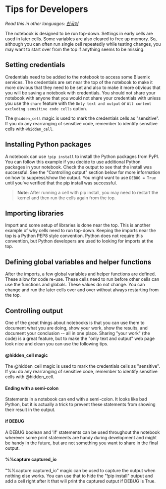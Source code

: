 Tips for Developers
===================
*Read this in other languages: [한국어](DEVELOPING-ko.md)*

The notebook is designed to be run top-down. Settings in early cells are used
in later cells. Some variables are also cleared to free up memory. So, although
you can often run single cell repeatedly while testing changes, you may want
to start over from the top if anything seems to be missing.

Setting credentials
-------------------
Credentials need to be added to the notebook to access some Bluemix services.
The credentials are set near the top of the notebook to make it
more obvious that they need to be set and also to make it more obvious that
you will be saving a notebook with credentials. You should not share your
notebook with anyone that you would not share your credentials with
unless you use the ``share`` feature with the ``Only text and output`` or
``All content excluding sensitive code cells`` option.

The ```@hidden_cell``` magic is used to mark the credentials cells as
"sensitive". If you do any rearranging of sensitive code, remember to identify
sensitive cells with ``@hidden_cell``.

Installing Python packages
--------------------------
A notebook can use ```!pip install``` to install the Python packages
from PyPI. You can follow this example if you decide to use additional Python
packages in your notebook. Check the output to see that the install was
successful. See the "Controlling output" section below for more information on
how to suppress/show the output. You might want to use ``DEBUG = True`` until
you've verified that the pip install was successful.

> **Note**:  After running a cell with pip install, you may need to restart
the kernel and then run the cells again from the top.
 
Importing libraries
-------------------
Import and some setup of libraries is done near the top. This is another
example of why cells need to run top-down. Keeping the imports near the top
is a Python PEP8 style convention. Python does not require this convention,
but Python developers are used to looking for imports at the top.

Defining global variables and helper functions
----------------------------------------------
After the imports, a few global variables and helper functions are defined.
These allow for code re-use. These cells need to run before other cells can
use the functions and globals. These values do not change. You can change
and run the later cells over and over without always restarting from the top.

Controlling output
------------------
One of the great things about notebooks is that you can use them to document
what you are doing, show your work, show the results, and document your
conclusion -- all in one place. Sharing "your work" (the code) is a great
feature, but to make the "only text and output" web page look nice and clean
you can use the following tips.

#### @hidden_cell magic

The @hidden_cell magic is used to mark the credentials cells as "sensitive".
If you do any rearranging of sensitive code, remember to identify sensitive
cells with @hidden_cell.

#### Ending with a semi-colon 

Statements in a notebook can end with a semi-colon. It looks like
bad Python, but it is actually a trick to prevent these statements from
showing their result in the output.
   
#### if DEBUG

A DEBUG boolean and 'if' statements can be used throughout the notebook
wherever some print statements are handy during development and might be
handy in the future, but are not something you want to share in the final
output.

#### %%capture captured_io
 
"%%capture captured_io" magic can be used to capture the output when nothing
else works. You can use that to hide the "!pip install" output and add a cell
right after it that will print the captured output if DEBUG is True.
